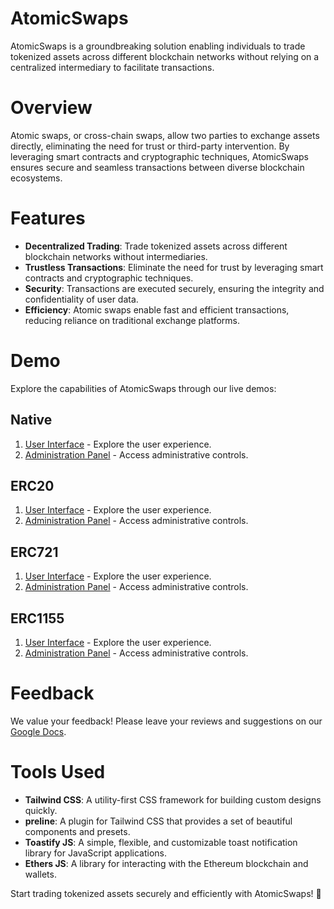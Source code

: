 # AtomicSwaps

AtomicSwaps is a groundbreaking solution enabling individuals to trade tokenized assets across different blockchain networks without relying on a centralized intermediary to facilitate transactions.

# Overview

Atomic swaps, or cross-chain swaps, allow two parties to exchange assets directly, eliminating the need for trust or third-party intervention. By leveraging smart contracts and cryptographic techniques, AtomicSwaps ensures secure and seamless transactions between diverse blockchain ecosystems.

# Features

- **Decentralized Trading**: Trade tokenized assets across different blockchain networks without intermediaries.
- **Trustless Transactions**: Eliminate the need for trust by leveraging smart contracts and cryptographic techniques.
- **Security**: Transactions are executed securely, ensuring the integrity and confidentiality of user data.
- **Efficiency**: Atomic swaps enable fast and efficient transactions, reducing reliance on traditional exchange platforms.

# Demo

Explore the capabilities of AtomicSwaps through our live demos:

## Native

1. [User Interface](https://moretech-forward.github.io/AtomicSwaps-frontend/Native/client/src/index.html) - Explore the user experience.
2. [Administration Panel](https://moretech-forward.github.io/AtomicSwaps-frontend/Native/admin/src/index.html) - Access administrative controls.

## ERC20

1. [User Interface](https://moretech-forward.github.io/AtomicSwaps-frontend/ERC20/client/src/index.html) - Explore the user experience.
2. [Administration Panel](https://moretech-forward.github.io/AtomicSwaps-frontend/ERC20/admin/src/index.html) - Access administrative controls.

## ERC721

1. [User Interface](https://moretech-forward.github.io/AtomicSwaps-frontend/ERC721/client/src/index.html) - Explore the user experience.
2. [Administration Panel](https://moretech-forward.github.io/AtomicSwaps-frontend/ERC721/admin/src/index.html) - Access administrative controls.

## ERC1155

1. [User Interface](https://moretech-forward.github.io/AtomicSwaps-frontend/ERC1155/client/src/index.html) - Explore the user experience.
2. [Administration Panel](https://moretech-forward.github.io/AtomicSwaps-frontend/ERC1155/admin/src/index.html) - Access administrative controls.

# Feedback

We value your feedback! Please leave your reviews and suggestions on our [Google Docs](https://docs.google.com/document/d/1637JnxBsmmEwFPQSUm18s4T657HH2hAJrieDVScVb8A/edit?usp=sharing).

# Tools Used

- **Tailwind CSS**: A utility-first CSS framework for building custom designs quickly.
- **preline**: A plugin for Tailwind CSS that provides a set of beautiful components and presets.
- **Toastify JS**: A simple, flexible, and customizable toast notification library for JavaScript applications.
- **Ethers JS**: A library for interacting with the Ethereum blockchain and wallets.

Start trading tokenized assets securely and efficiently with AtomicSwaps! 🚀

